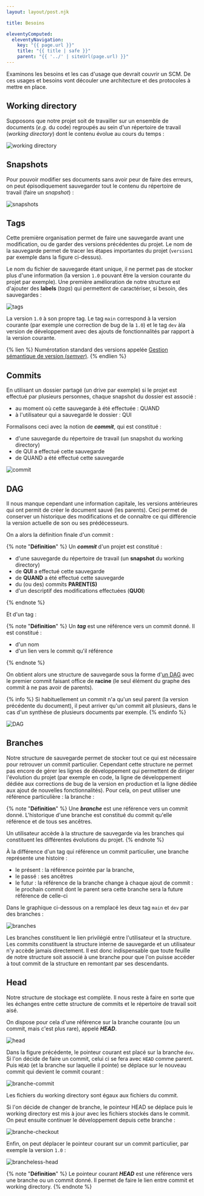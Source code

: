 ```yaml
---
layout: layout/post.njk

title: Besoins

eleventyComputed:
  eleventyNavigation:
    key: "{{ page.url }}"
    title: "{{ title | safe }}"
    parent: "{{ '../' | siteUrl(page.url) }}"
---
```


Examinons les besoins et les cas d'usage que devrait couvrir un SCM. De ces usages et besoins vont découler une architecture et des protocoles à mettre en place.

## Working directory

Supposons que notre projet soit de travailler sur un ensemble de documents (_e.g._ du code) regroupés au sein d'un répertoire de travail (_working directory_) dont le contenu évolue au cours du temps :

![working directory](working_directory.png)

## Snapshots

Pour pouvoir modifier ses documents sans avoir peur de faire des erreurs, on peut épisodiquement sauvegarder tout le contenu du répertoire de travail (faire un _snapshot_) :

![snapshots](snapshots.png)

## Tags

Cette première organisation permet de faire une sauvegarde avant une modification, ou de garder des versions précédentes du projet. Le nom de la sauvegarde permet de tracer les étapes importantes du projet (`version1` par exemple dans la figure ci-dessus).

Le nom du fichier de sauvegarde étant unique, il ne permet pas de stocker plus d'une information (la version `1.0` pouvant être la version courante du projet par exemple). Une première amélioration de notre structure est d'ajouter des **labels** (_tags_) qui permettent de caractériser, si besoin, des sauvegardes :

![tags](tags.png)

La version `1.0` à son propre tag. Le tag `main` correspond à la version courante (par exemple une correction de bug de la `1.0`) et le tag `dev` àla version de développement avec des ajouts de fonctionnalités par rapport à la version courante.

{% lien %}
Numérotation standard des versions appelée [Gestion sémantique de version (_semver_)](https://semver.org/lang/fr/).
{% endlien %}

## Commits

En utilisant un dossier partagé (un drive par exemple) si le projet est effectué par plusieurs personnes, chaque snapshot du dossier est associé :

- au moment où cette sauvegarde à été effectuée : QUAND
- à l'utilisateur qui a sauvegardé le dossier : QUI

Formalisons ceci avec la notion de **_commit_**, qui est constitué :

- d'une sauvegarde du répertoire de travail (un snapshot du working directory)
- de QUI a effectué cette sauvegarde
- de QUAND a été effectué cette sauvegarde

![commit](./commits.png)

## DAG

Il nous manque cependant une information capitale, les versions antérieures qui ont permit de créer le document sauvé (les parents). Ceci permet de conserver un historique des modifications et de connaître ce qui différencie la version actuelle de son ou ses prédécesseurs.

On a alors la définition finale d'un commit :

{% note "**Définition**" %}
Un **_commit_** d'un projet est constitué :

- d'une sauvegarde du répertoire de travail (un **snapshot** du working directory)
- de **QUI** a effectué cette sauvegarde
- de **QUAND** a été effectué cette sauvegarde
- du (ou des) commits **PARENT(S)**
- d'un descriptif des modifications effectuées (**QUOI**)

{% endnote %}

Et d'un tag :

{% note "**Définition**" %}
Un **_tag_** est une référence vers un commit donné. Il est constitué :

- d'un nom
- d'un lien vers le commit qu'il référence

{% endnote %}

On obtient alors une structure de sauvegarde sous la forme d'[un DAG](https://fr.wikipedia.org/wiki/Graphe_orient%C3%A9_acyclique) avec le premier commit faisant office de **racine** (le seul élément du graphe des commit à ne pas avoir de parents).

{% info %}
Si habituellement un commit n'a qu'un seul parent (la version précédente du document), il peut arriver qu'un commit ait plusieurs, dans le cas d'un synthèse de plusieurs documents par exemple.
{% endinfo %}

![DAG](./dag.png)

## Branches

Notre structure de sauvegarde permet de stocker tout ce qui est nécessaire pour retrouver un commit particulier. Cependant cette structure ne permet pas encore de gérer les lignes de développement qui permettent de diriger l'évolution du projet (par exemple en code, la ligne de développement dédiée aux corrections de bug de la version en production et la ligne dédiée aux ajout de nouvelles fonctionnalités). Pour cela, on peut utiliser une référence particulière : la branche :

{% note "**Définition**" %}
Une **_branche_** est une référence vers un commit donné. L'historique d'une branche est constitué du commit qu'elle référence et de tous ses ancêtres.

Un utilisateur accède à la structure de sauvegarde via les branches qui constituent les différentes évolutions du projet.
{% endnote %}

À la différence d'un tag qui référence un commit particulier, une branche représente une histoire :

- le présent : la référence pointée par la branche,
- le passé : ses ancêtres
- le futur : la référence de la branche change à chaque ajout de commit : le prochain commit dont le parent sera cette branche sera la future référence de celle-ci

Dans le graphique ci-dessous on a remplacé les deux tag `main` et `dev` par des branches :

![branches](./branches.png)

Les branches constituent le lien privilégié entre l'utilisateur et la structure. Les commits constituent la structure interne de sauvegarde et un utilisateur n'y accède jamais directement. Il est donc indispensable que toute feuille de notre structure soit associé à une branche pour que l'on puisse accéder à tout commit de la structure en remontant par ses descendants.

## Head

Notre structure de stockage est complète. Il nous reste à faire en sorte que les échanges entre cette structure de commits et le répertoire de travail soit aisé.

On dispose pour cela d'une référence sur la branche courante (ou un commit, mais c'est plus rare), appelé **_HEAD_**.

![head](head.png)

Dans la figure précédente, le pointeur courant est placé sur la branche `dev`. Si l'on décide de faire un commit, celui ci se fera avec `HEAD` comme parent. Puis `HEAD` (et la branche sur laquelle il pointe) se déplace sur le nouveau commit qui devient le commit courant :

![branche-commit](./branche-commit.png)

Les fichiers du working directory sont égaux aux fichiers du commit.

Si l'on décide de changer de branche, le pointeur HEAD se déplace puis le working directory est mis à jour avec les fichiers stockés dans le commit. On peut ensuite continuer le développement depuis cette branche :

![branche-checkout](./branche-checkout.png)

Enfin, on peut déplacer le pointeur courant sur un commit particulier, par exemple la version `1.0` :

![brancheless-head](./brancheless-head.png)

{% note "**Définition**" %}
Le pointeur courant **_HEAD_** est une référence vers une branche ou un commit donné. Il permet de faire le lien entre commit et working directory.
{% endnote %}
